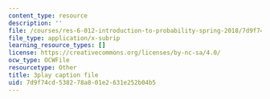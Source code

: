 ```yaml
---
content_type: resource
description: ''
file: /courses/res-6-012-introduction-to-probability-spring-2018/7d9f74cd538278a801e2631e252b04b5_Ne2lmAZI4-I.srt
file_type: application/x-subrip
learning_resource_types: []
license: https://creativecommons.org/licenses/by-nc-sa/4.0/
ocw_type: OCWFile
resourcetype: Other
title: 3play caption file
uid: 7d9f74cd-5382-78a8-01e2-631e252b04b5
---
```

